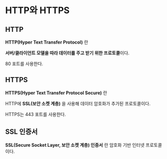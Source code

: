 # HTTP와 HTTPS

## HTTP

**HTTP(Hyper Text Transfer Protocol)** 란

**서버/클라이언트 모델을 따라 데이터를 주고 받기 위한 프로토콜**이다.

80 포트를 사용한다.

## HTTPS

**HTTPS(Hyper Text Transfer Protocol Secure)** 란

HTTP에 **SSL(보안 소켓 계층)** 을 사용해 데이터 암호화가 추가된 프로토콜이다.

HTTPS는 443 포트를 사용한다.

## SSL 인증서

**SSL(Secure Socket Layer, 보안 소켓 계층) 인증서** 란
암호화 기반 인터넷 프로토콜이다.
